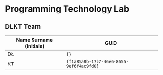 # Programming Technology Lab

## DLKT Team

| Name Surname (initials) | GUID                                     |
| ----------------------- | ---------------------------------------- |
| DŁ                      | `{}` |
| KT                      | `{f1a85a8b-17b7-46e6-8655-9ef6f4ac9fd0}` |
